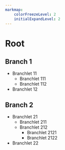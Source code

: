 ```yaml
---
markmap:
    colorFreezeLevel: 2
    initialExpandLevel: 2
---
```


# Root

## Branch 1

- Branchlet 11
    - Branchlet 111
    - Branchlet 112
- Branchlet 12

## Branch 2

- Branchlet 21
    - Branchlet 211
    - Branchlet 212
        - Branchlet 2121
        - Branchlet 2122
- Branchlet 22

